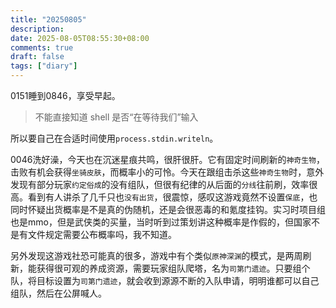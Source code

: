 ```yaml
---
title: "20250805"
description: 
date: 2025-08-05T08:55:30+08:00
comments: true
draft: false
tags: ["diary"]
---
```

0151睡到0846，享受早起。

> 不能直接知道 shell 是否“在等待我们”输入

所以要自己在合适时间使用`process.stdin.writeln`。

0046洗好澡，今天也在沉迷星痕共鸣，很肝很肝。它有固定时间刷新的`神奇生物`，击败有机会获得`坐骑皮肤`，而概率小的可怜。今天在跟组击杀这些`神奇生物`时，意外发现有部分玩家`约定俗成`的没有组队，但很有纪律的从后面的`分线`往前刷，效率很高。看到有人讲杀了几千只也`没有出货`，很震惊，感叹这游戏竟然不设置`保底`，也同时怀疑出货概率是不是真的伪随机，还是会很恶毒的和氪度挂钩。实习时项目组也是mmo，但是武侠类的买量，当时听到过策划讲这种概率是作假的，但国家不是有文件规定需要公布概率吗，我不知道。

另外发现这游戏社恐可能真的很多，游戏中有个类似`原神深渊`的模式，是两周刷新，能获得很可观的养成资源，需要玩家组队爬塔，名为`司第门遗迹`。只要组个队，将目标设置为`司第门遗迹`，就会收到源源不断的入队申请，明明谁都可以自己组队，然后在公屏喊人。
